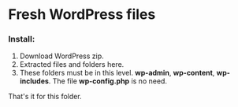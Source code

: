 # Fresh WordPress files

### Install:
1. Download WordPress zip.
2. Extracted files and folders here.
3. These folders must be in this level. **wp-admin**, **wp-content**, **wp-includes**. The file **wp-config.php** is no need.

That's it for this folder.
